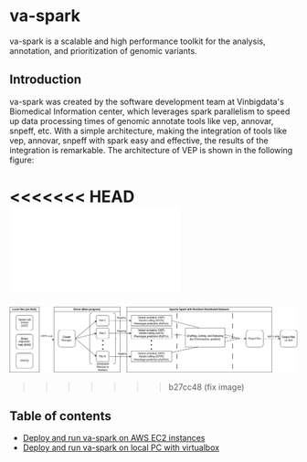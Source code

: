 # va-spark

va-spark is a scalable and high performance toolkit for the analysis, annotation, and prioritization of genomic variants.

## Introduction

va-spark was created by the software development team at Vinbigdata's Biomedical Information center, which leverages spark parallelism to speed up data processing times of genomic annotate tools like vep, annovar, snpeff, etc. With a simple architecture, making the integration of tools like vep, annovar, snpeff with spark easy and effective, the results of the integration is remarkable. The architecture of VEP is shown in the following figure:

<<<<<<< HEAD
![va-spark integration flow](/data/img/Spark4VCF.drawio.pdf)
=======
![va-spark integration flow](/data/img/Spark4VCF.drawio.png)
>>>>>>> b27cc48 (fix image)

## Table of contents
* [Deploy and run va-spark on AWS EC2 instances](/docs/aws_deployment.md)
* [Deploy and run va-spark on local PC with virtualbox](/docs/virtualbox_deployment.md)
